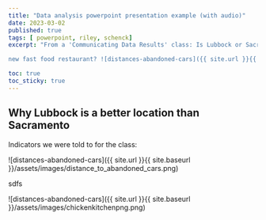 ```yaml
---
title: "Data analysis powerpoint presentation example (with audio)"
date: 2023-03-02
published: true
tags: [ powerpoint, riley, schenck]
excerpt: "From a 'Communicating Data Results' class: Is Lubbock or Sacramento a better location for a

new fast food restaurant? ![distances-abandoned-cars]({{ site.url }}{{ site.baseurl }}/assets/images/chickenkitchenpng.png)"

toc: true
toc_sticky: true
---
```


## Why Lubbock is a better location than Sacramento

Indicators we were told to for the class:

![distances-abandoned-cars]({{ site.url }}{{ site.baseurl }}/assets/images/distance_to_abandoned_cars.png)


sdfs

![distances-abandoned-cars]({{ site.url }}{{ site.baseurl }}/assets/images/chickenkitchenpng.png)





